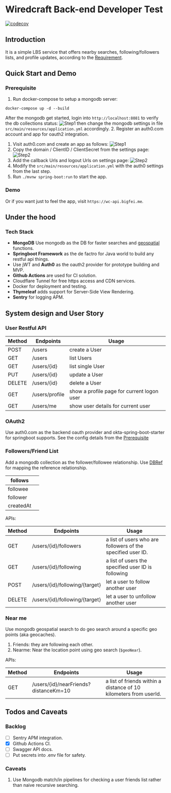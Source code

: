 # Wiredcraft Back-end Developer Test

[![codecov](https://codecov.io/gh/bigfei/test-backend-java/branch/master/graph/badge.svg?token=YACNVNL1OB)](https://codecov.io/gh/bigfei/test-backend-java)

## Introduction
It is a simple LBS service that offers nearby searches, following/followers lists, 
and profile updates, according to the [Requirement](docs/REQ.md).


## Quick Start and Demo
### Prerequisite
1. Run docker-compose to setup a mongodb server:
```shell
docker-compose up -d --build
```
After the mongodb get started, login into `http://localhost:8081` to verify the db collections status:
![Step1](docs/m1.png)
then change the mongodb settings in file `src/main/resources/application.yml` accordingly.
2. Register an auth0.com account and app for oauth2 integration.
   1. Visit auth0.com and create an app as follows: ![Step1](docs/s1.png)
   2. Copy the domain / ClientID / ClientSecret from the settings page: ![Step2](docs/s2.png)
   3. Add the callback Urls and logout Urls on settings page: ![Step2](docs/s3.png)
   3. Modify the `src/main/resources/application.yml` with the auth0 settings from the last step.
3. Run `./mvnw spring-boot:run` to start the app.

### Demo
Or if you want just to feel the app, visit `https://wc-api.bigfei.me`.

## Under the hood
### Tech Stack
- **MongoDB** Use mongodb as the DB for faster searches and [geospatial](https://www.mongodb.com/docs/manual/reference/operator/aggregation/geoNear/) functions.
- **Springboot Framework** as the de factro for Java world to build any restful api things.
- Use jWT and **Auth0** as the oauth2 provider for prototype building and MVP.
- **Github Actions** are used for CI solution.
- Cloudflare Tunnel for free https access and CDN services.
- Docker for deployment and testing.
- **Thymeleaf** adds support for Server-Side View Rendering.
- **Sentry** for logging APM.

## System design and User Story

### User Restful API

| Method | Endpoints      | Usage                                      |
|--------|----------------|--------------------------------------------|
| POST   | /users         | create a User                              |
| GET    | /users         | list Users                                 |
| GET    | /users/{id}    | list single User                           |
| PUT    | /users/{id}    | update a User                              |
| DELETE | /users/{id}    | delete a User                              |
| GET    | /users/profile | show a profile page for current logon user |
| GET    | /users/me      | show user details for current user         |

### OAuth2
Use auth0.com as the backend oauth provider and okta-spring-boot-starter for springboot supports.
See the config details from the [Prerequisite](#prerequisite)

### Followers/Friend List
Add a mongodb collection as the follower/followee relationship. 
Use [DBRef](https://www.mongodb.com/docs/manual/reference/database-references/) 
for mapping the reference relationship.

| follows   |   |
|-----------|---|
| followee  |   |
| follower  |   |
| createdAt |   |

APIs:

| Method | Endpoints                      | Usage                                                       |
|--------|--------------------------------|-------------------------------------------------------------|
| GET    | /users/{id}/followers          | a list of users who are followers of the specified user ID. |
| GET    | /users/{id}/following          | a list of users the specified user ID is following          |
| POST   | /users/{id}/following/{target} | let a user to follow another user                           |
| DELETE | /users/{id}/following/{target} | let a user to unfollow another user                         |

### Near me
Use mongodb geospatial search to do geo search around a specific geo points (aka geocaches).
1. Friends: they are following each other.
2. Nearme: Near the location point using geo search (`$geoNear`).

APIs: 

| Method | Endpoints                             | Usage                                                             |
|--------|---------------------------------------|-------------------------------------------------------------------|
| GET    | /users/{id}/nearFriends?distanceKm=10 | a list of friends within a distance of 10 kilometers from userId. |


## Todos and Caveats

### Backlog
- [ ] Sentry APM integration.
- [x] Github Actions CI.
- [ ] Swagger API docs.
- [ ] Put secrets into .env file for safety.

### Caveats
1. Use Mongodb match/in pipelines for checking a user friends list rather than naive recursive searching.

